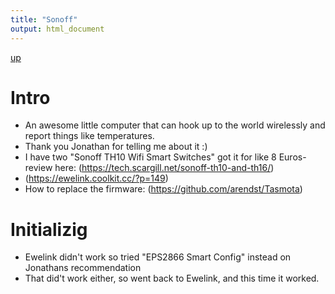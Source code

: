 ```yaml
---
title: "Sonoff"
output: html_document
---
```

[up](https://mikewise2718.github.io/markdowndocs/)

# Intro
- An awesome little computer that can hook up to the world wirelessly and report things like temperatures.
- Thank you Jonathan for telling me about it :)
- I have two "Sonoff TH10 Wifi Smart Switches" got it for like 8 Euros- review here: (https://tech.scargill.net/sonoff-th10-and-th16/)
- (https://ewelink.coolkit.cc/?p=149)
- How to replace the firmware: (https://github.com/arendst/Tasmota)

# Initializig
- Ewelink didn't work so tried "EPS2866 Smart Config" instead on Jonathans recommendation
- That did't work either, so went back to Ewelink, and this time it worked.
